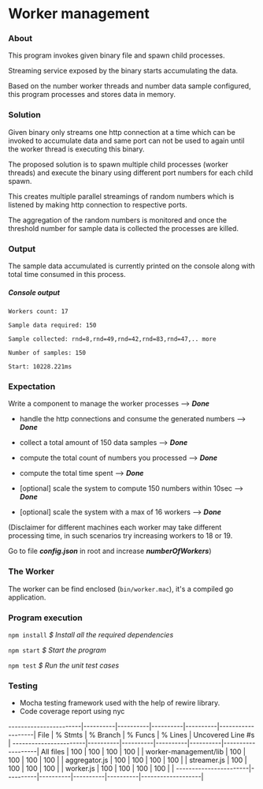 # Worker management

### About

This program invokes given binary file and spawn child processes.

Streaming service exposed by the binary starts accumulating the data.

Based on the number worker threads and number data sample configured, this program processes and stores data in memory.

### Solution

Given binary only streams one http connection at a time which can be invoked to accumulate data and same port can not be used to again until the worker thread is executing this binary.

The proposed solution is to spawn multiple child processes (worker threads) and execute the binary using different port numbers for each child spawn.

This creates multiple parallel streamings of random numbers which is listened by making http connection to respective ports.

The aggregation of the random numbers is monitored and once the threshold number for sample data is collected the processes are killed.

### Output

The sample data accumulated is currently printed on the console along with total time consumed in this process.

##### Console output

```
Workers count: 17

Sample data required: 150

Sample collected: rnd=8,rnd=49,rnd=42,rnd=83,rnd=47,.. more

Number of samples: 150

Start: 10228.221ms
```

### Expectation

Write a component to manage the worker processes --> ***Done***

* handle the http connections and consume the generated numbers --> ***Done***

* collect a total amount of 150 data samples --> ***Done***

* compute the total count of numbers you processed --> ***Done***

* compute the total time spent --> ***Done***

*  [optional] scale the system to compute 150 numbers within 10sec --> ***Done***

*  [optional] scale the system with a max of 16 workers --> ***Done***

(Disclaimer for different machines each worker may take different processing time, in such scenarios try increasing workers to 18 or 19.

Go to file ***config.json*** in root and increase ***numberOfWorkers***)

### The Worker

The worker can be find enclosed (`bin/worker.mac`), it's a compiled go application.

### Program execution

`npm install`  *$ Install all the required dependencies*

`npm start`  *$ Start the program*

`npm test`  *$ Run the unit test cases*

### Testing

 - Mocha testing framework used with the help of rewire library.
 - Code coverage report using nyc

-----------------------|----------|----------|----------|----------|-------------------|
File                   |  % Stmts | % Branch |  % Funcs |  % Lines | Uncovered Line #s |
-----------------------|----------|----------|----------|----------|-------------------|
All files              |      100 |      100 |      100 |      100 |                   |
 worker-management/lib |      100 |      100 |      100 |      100 |                   |
  aggregator.js        |      100 |      100 |      100 |      100 |                   |
  streamer.js          |      100 |      100 |      100 |      100 |                   |
  worker.js            |      100 |      100 |      100 |      100 |                   |
-----------------------|----------|----------|----------|----------|-------------------|
